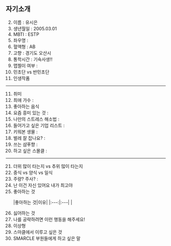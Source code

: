 ## 자기소개

2. 이름 : 유시은
3. 생년월일 : 2005.03.01
4. MBTI : ESTP
5. 좌우명 : 
6. 혈액형 : AB
7. 고향 : 경기도 오산시
8. 통학시간 : 기숙사생!!
9. 맵찔이 여부 : 
10. 민초단 vs 반민초단
11. 인생작품
---
11. 취미 
12. 최애 가수 : 
13. 좋아하는 음식
14. 요즘 흥미 있는 것 : 
15. 나만의 스트레스 해소법 : 
16. 들어가고 싶은 기업 리스트 : 
17. 키워본 생물 : 
18. 벌레 잘 잡나요? : 
19. 쓰는 샴푸향 :
20. 하고 싶은 스몰클 : 
***
21. 더위 많이 타는지 vs 추위 많이 타는지
22. 중식 vs 양식 vs 일식
23. 주량? 주사? : 
24. 난 이건 자신 있어요 내가 최고야
25. 좋아하는 것
    <p>
    |좋아하는 것|이유|
    |:---:|:---|
    |
    </p>
27. 싫어하는 것
28. 나를 공략하려면 이런 행동을 해주세요!
29. 이상형
30. 스마클에서 이루고 싶은 것
31. SMARCLE 부원들에게 하고 싶은 말
